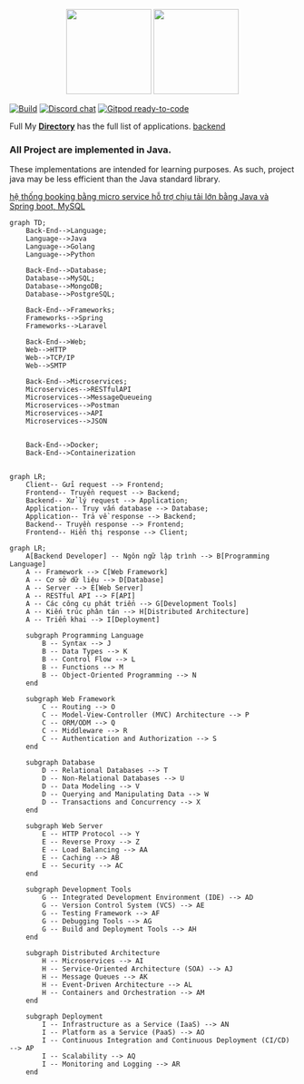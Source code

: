 <p align="center">
    <img src="https://resources.jetbrains.com/storage/products/company/brand/logos/jb_beam.svg" height="150">
    <img src="https://2.bp.blogspot.com/-gphUOIAs3Fw/Xdj35REehzI/AAAAAABHMxM/EYOFvtkYx0A1AQo839vnfNnj0ORDf7SywCLcBGAsYHQ/s1600/AW4045541_23.gif" height="150">
</p>

[![Build](https://github.com/hoangtien2k3qx1/Java/actions/workflows/build.yml/badge.svg?branch=master)](https://github.com/hoangtien2k3qx1/Java/blob/main/DIRECTORY.md)
[![Discord chat](https://img.shields.io/discord/808045925556682782.svg?logo=discord&colorB=7289DA&style=flat-square)](https://discord.gg/cFAkCXVQ)
[![Gitpod ready-to-code](https://img.shields.io/badge/Gitpod-ready--to--code-blue?logo=gitpod)](https://gitpod.io/#https://github.com/hoangtien2k3qx1)

Full My [**Directory**](DIRECTORY.md) has the full list of applications. [backend](https://github.com/hoangtien2k3qx1/Java/blob/main/src/java/ProgrammingBook/roadmap-backend.pdf)

### All Project are implemented in Java.
These implementations are intended for learning purposes. As such, project java may be less efficient than the Java standard library.


[hệ thống booking bằng micro service hỗ trợ chịu tải lớn bằng Java và Spring boot, MySQL](https://viblo.asia/p/thiet-ke-chi-tiet-he-thong-booking-bang-micro-service-ho-tro-chiu-tai-lon-bang-java-va-spring-boot-mysql-AZoJjXeyVY7?fbclid=IwAR3XuTJSOxyYNQ_xHfu17_K-GnmdfAvZiEfNsUSv2AUhG2-PSgNAHnth0nM)


```mermaid
graph TD;
    Back-End-->Language;
    Language-->Java
    Language-->Golang
    Language-->Python
    
    Back-End-->Database;
    Database-->MySQL;
    Database-->MongoDB;
    Database-->PostgreSQL;
    
    Back-End-->Frameworks;
    Frameworks-->Spring
    Frameworks-->Laravel
    
    Back-End-->Web;
    Web-->HTTP
    Web-->TCP/IP
    Web-->SMTP

    Back-End-->Microservices;
    Microservices-->RESTfulAPI
    Microservices-->MessageQueueing
    Microservices-->Postman
    Microservices-->API
    Microservices-->JSON
    
    
    Back-End-->Docker;
    Back-End-->Containerization
   
```


```mermaid
graph LR;
    Client-- Gửi request --> Frontend;
    Frontend-- Truyền request --> Backend;
    Backend-- Xử lý request --> Application;
    Application-- Truy vấn database --> Database;
    Application-- Trả về response --> Backend;
    Backend-- Truyền response --> Frontend;
    Frontend-- Hiển thị response --> Client;
```



```mermaid
graph LR;
    A[Backend Developer] -- Ngôn ngữ lập trình --> B[Programming Language]
    A -- Framework --> C[Web Framework]
    A -- Cơ sở dữ liệu --> D[Database]
    A -- Server --> E[Web Server]
    A -- RESTful API --> F[API]
    A -- Các công cụ phát triển --> G[Development Tools]
    A -- Kiến trúc phân tán --> H[Distributed Architecture]
    A -- Triển khai --> I[Deployment]

    subgraph Programming Language
        B -- Syntax --> J
        B -- Data Types --> K
        B -- Control Flow --> L
        B -- Functions --> M
        B -- Object-Oriented Programming --> N
    end

    subgraph Web Framework
        C -- Routing --> O
        C -- Model-View-Controller (MVC) Architecture --> P
        C -- ORM/ODM --> Q
        C -- Middleware --> R
        C -- Authentication and Authorization --> S
    end

    subgraph Database
        D -- Relational Databases --> T
        D -- Non-Relational Databases --> U
        D -- Data Modeling --> V
        D -- Querying and Manipulating Data --> W
        D -- Transactions and Concurrency --> X
    end

    subgraph Web Server
        E -- HTTP Protocol --> Y
        E -- Reverse Proxy --> Z
        E -- Load Balancing --> AA
        E -- Caching --> AB
        E -- Security --> AC
    end

    subgraph Development Tools
        G -- Integrated Development Environment (IDE) --> AD
        G -- Version Control System (VCS) --> AE
        G -- Testing Framework --> AF
        G -- Debugging Tools --> AG
        G -- Build and Deployment Tools --> AH
    end

    subgraph Distributed Architecture
        H -- Microservices --> AI
        H -- Service-Oriented Architecture (SOA) --> AJ
        H -- Message Queues --> AK
        H -- Event-Driven Architecture --> AL
        H -- Containers and Orchestration --> AM
    end

    subgraph Deployment
        I -- Infrastructure as a Service (IaaS) --> AN
        I -- Platform as a Service (PaaS) --> AO
        I -- Continuous Integration and Continuous Deployment (CI/CD) --> AP
        I -- Scalability --> AQ
        I -- Monitoring and Logging --> AR
    end

